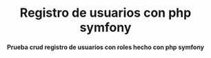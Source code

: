 <h1 align="center">
  <br>Registro de usuarios con php symfony
</h1>
<h4 align="center">Prueba crud registro de usuarios con roles hecho con php symfony</h4>